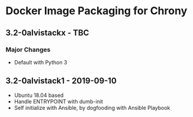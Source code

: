 # Docker Image Packaging for Chrony

## 3.2-0alvistackx - TBC

### Major Changes

  - Default with Python 3

## 3.2-0alvistack1 - 2019-09-10

  - Ubuntu 18.04 based
  - Handle ENTRYPOINT with dumb-init
  - Self initialize with Ansible, by dogfooding with Ansible Playbook
